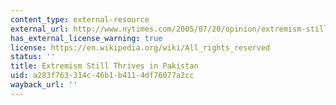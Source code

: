 ```yaml
---
content_type: external-resource
external_url: http://www.nytimes.com/2005/07/20/opinion/extremism-still-thrives-in-pakistan.html
has_external_license_warning: true
license: https://en.wikipedia.org/wiki/All_rights_reserved
status: ''
title: Extremism Still Thrives in Pakistan
uid: a283f763-314c-46b1-b411-4df76077a2cc
wayback_url: ''
---
```

